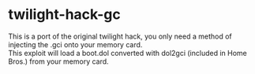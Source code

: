 # twilight-hack-gc
This is a port of the original twilight hack, you only need a method of injecting the .gci onto your memory card.  
This exploit will load a boot.dol converted with dol2gci (included in Home Bros.) from your memory card.  